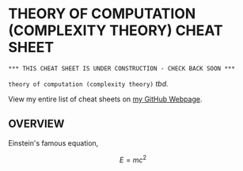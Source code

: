 # THEORY OF COMPUTATION (COMPLEXITY THEORY) CHEAT SHEET

```txt
*** THIS CHEAT SHEET IS UNDER CONSTRUCTION - CHECK BACK SOON ***
```

`theory of computation (complexity theory)` _tbd._

View my entire list of cheat sheets on
[my GitHub Webpage](https://jeffdecola.github.io/my-cheat-sheets/).

## OVERVIEW

Einstein's famous equation,

$$
E=mc^2
$$
